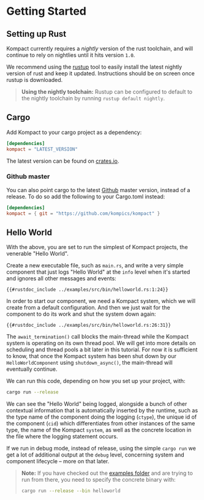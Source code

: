 # Getting Started

## Setting up Rust
Kompact currently requires a *nightly* version of the rust toolchain, and will continue to rely on nightlies until it hits version `1.0`.

We recommend using the [rustup](https://rustup.rs/) tool to easily install the latest nightly version of rust and keep it updated. Instructions should be on screen once rustup is downloaded.

> **Using the nightly toolchain:** Rustup can be configured to default to the nightly toolchain by running `rustup default nightly`.

## Cargo

Add Kompact to your cargo project as a dependency:

```toml
[dependencies]
kompact = "LATEST_VERSION"
```
The latest version can be found on [crates.io](https://crates.io/crates/kompact).

### Github master

You can also point cargo to the latest [Github](https://github.com/kompics/kompact) master version, instead of a release.
To do so add the following to your Cargo.toml instead:

```toml
[dependencies]
kompact = { git = "https://github.com/kompics/kompact" }
```

## Hello World

With the above, you are set to run the simplest of Kompact projects, the venerable "Hello World".

Create a new executable file, such as `main.rs`, and write a very simple component that just logs "Hello World" at the `info` level when it's started and ignores all other messages and events: 

```rust,edition2018,no_run,noplaypen
{{#rustdoc_include ../examples/src/bin/helloworld.rs:1:24}}
```

In order to start our component, we need a Kompact system, which we will create from a default configuration.
And then we just wait for the component to do its work and shut the system down again:

```rust,edition2018,no_run,noplaypen
{{#rustdoc_include ../examples/src/bin/helloworld.rs:26:31}}
```

The `await_termination()` call blocks the main-thread while the Kompact system is operating on its own thread pool. We will get into more details on scheduling and thread pools a bit later in this tutorial. For now it is sufficient to know, that once the Kompact system has been shut down by our `HelloWorldComponent` using `shutdown_async()`, the main-thread will eventually continue.

We can run this code, depending on how you set up your project, with:
```bash
cargo run --release
```

We can see the "Hello World" being logged, alongside a bunch of other contextual information that is automatically inserted by the runtime, such as the type name of the component doing the logging (`ctype`), the unique id of the component (`cid`) which differentiates from other instances of the same type, the name of the Kompact `system`, as well as the concrete location in the file where the logging statement occurs.

If we run in debug mode, instead of release, using the simple `cargo run` we get a lot of additional output at the `debug` level, concerning system and component lifecycle – more on that later.

> **Note:** If you have checked out the [examples folder](https://github.com/kompics/kompact/tree/master/docs/examples) and are trying to run from there, you need to specify the concrete binary with:
> ```bash
> cargo run --release --bin helloworld
> ```
